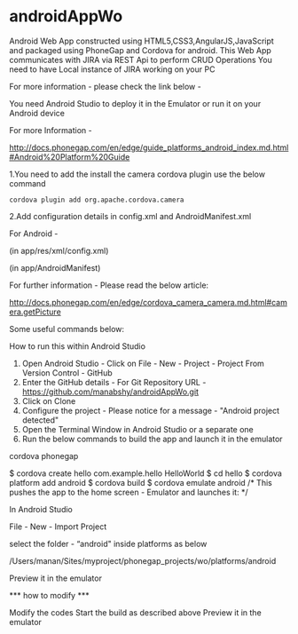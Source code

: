 # androidAppWo
Android Web App constructed using HTML5,CSS3,AngularJS,JavaScript and packaged using PhoneGap and Cordova for android.
This Web App communicates with JIRA via REST Api to perform CRUD Operations
You need to have Local instance of JIRA working on your PC

For more information - please check the link below -

You need Android Studio to deploy it in the Emulator or run it on your Android device

For more Information -

http://docs.phonegap.com/en/edge/guide_platforms_android_index.md.html#Android%20Platform%20Guide

1.You need to add the install the camera cordova plugin
	use the below command

	cordova plugin add org.apache.cordova.camera
	
2.Add configuration details in config.xml and  AndroidManifest.xml

For Android - 

(in app/res/xml/config.xml)
<feature name="Camera">
    <param name="android-package" value="org.apache.cordova.camera.CameraLauncher" />
</feature>


(in app/AndroidManifest)
<uses-permission android:name="android.permission.WRITE_EXTERNAL_STORAGE" />

For further information - Please read the below article:

http://docs.phonegap.com/en/edge/cordova_camera_camera.md.html#camera.getPicture

Some useful commands below:

How to run this within Android Studio
1. Open Android Studio - Click on File - New - Project - Project From Version Control - GitHub
2. Enter the GitHub details - For Git Repository URL - https://github.com/manabshy/androidAppWo.git
3. Click on Clone
4. Configure the project - Please notice for a message  - "Android project detected"
5. Open the Terminal Window in Android Studio or a separate one
6. Run the below commands to build the app and launch it in the emulator


cordova phonegap

$ cordova create hello com.example.hello HelloWorld
$ cd hello
$ cordova platform add android
$ cordova build
$ cordova emulate android   /* This pushes the app to the home screen - Emulator and launches it: */

In Android Studio

File - New - Import Project

select the folder - “android" inside platforms as below

/Users/manan/Sites/myproject/phonegap_projects/wo/platforms/android

Preview it in the emulator

*** how to modify ***

Modify the codes
Start the build as described above
Preview it in the emulator


